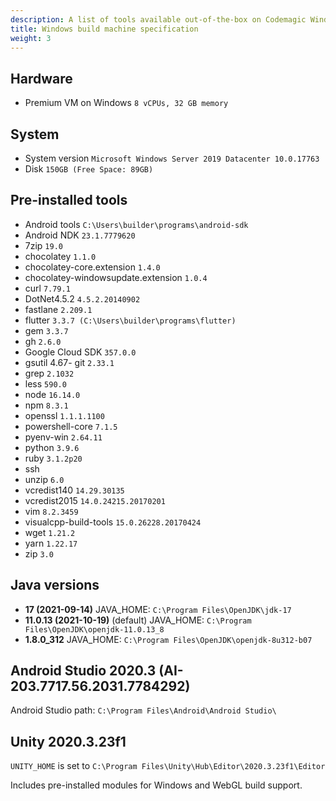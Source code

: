 ```yaml
---
description: A list of tools available out-of-the-box on Codemagic Windows build machines.
title: Windows build machine specification
weight: 3
---
```


## Hardware

- Premium VM on Windows `8 vCPUs, 32 GB memory`

## System

- System version `Microsoft Windows Server 2019 Datacenter 10.0.17763`
- Disk `150GB (Free Space: 89GB)`

## Pre-installed tools

- Android tools `C:\Users\builder\programs\android-sdk`
- Android NDK `23.1.7779620`
- 7zip `19.0`
- chocolatey `1.1.0`
- chocolatey-core.extension `1.4.0`
- chocolatey-windowsupdate.extension `1.0.4`
- curl `7.79.1`
- DotNet4.5.2 `4.5.2.20140902`
- fastlane `2.209.1`
- flutter `3.3.7 (C:\Users\builder\programs\flutter)`
- gem `3.3.7`
- gh `2.6.0`
- Google Cloud SDK `357.0.0`
- gsutil 4.67- git `2.33.1`
- grep `2.1032`
- less `590.0`
- node `16.14.0`
- npm `8.3.1`
- openssl `1.1.1.1100`
- powershell-core `7.1.5`
- pyenv-win `2.64.11`
- python `3.9.6`
- ruby `3.1.2p20`
- ssh
- unzip `6.0`
- vcredist140 `14.29.30135`
- vcredist2015 `14.0.24215.20170201`
- vim `8.2.3459`
- visualcpp-build-tools `15.0.26228.20170424`
- wget `1.21.2`
- yarn `1.22.17`
- zip `3.0`

## Java versions
- **17 (2021-09-14)** JAVA_HOME: `C:\Program Files\OpenJDK\jdk-17`
- **11.0.13 (2021-10-19)** (default) JAVA_HOME: `C:\Program Files\OpenJDK\openjdk-11.0.13_8`
- **1.8.0_312** JAVA_HOME: `C:\Program Files\OpenJDK\openjdk-8u312-b07`

## Android Studio 2020.3 (AI-203.7717.56.2031.7784292)

Android Studio path: `C:\Program Files\Android\Android Studio\`

## Unity 2020.3.23f1

`UNITY_HOME` is set to `C:\Program Files\Unity\Hub\Editor\2020.3.23f1\Editor`

Includes pre-installed modules for Windows and WebGL build support.
